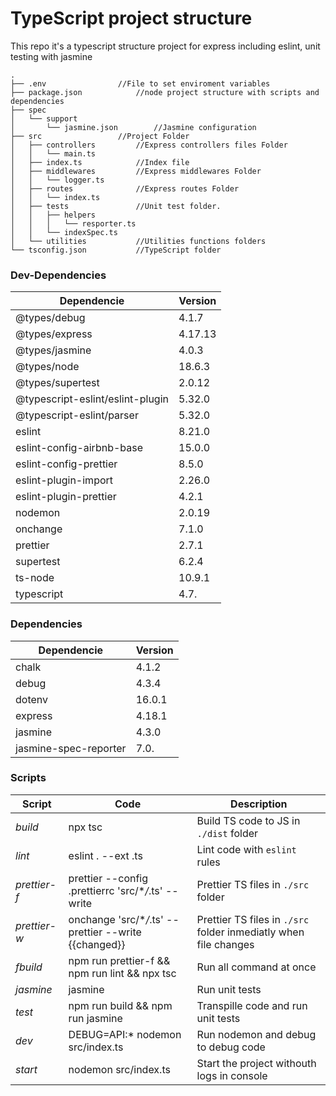 # TypeScript project structure

This repo it's a typescript structure project for express including eslint, unit testing with
jasmine

```
.
├── .env 				//File to set enviroment variables
├── package.json			//node project structure with scripts and dependencies
├── spec
│   └── support
│       └── jasmine.json		//Jasmine configuration
├── src					//Project Folder
│   ├── controllers			//Express controllers files Folder
│   │   └── main.ts
│   ├── index.ts			//Index file
│   ├── middlewares			//Express middlewares Folder
│   │   └── logger.ts
│   ├── routes				//Express routes Folder
│   │   └── index.ts
│   ├── tests				//Unit test folder.
│   │   ├── helpers
│   │   │   └── resporter.ts
│   │   └── indexSpec.ts
│   └── utilities			//Utilities functions folders
└── tsconfig.json			//TypeScript folder

```

### Dev-Dependencies

| Dependencie                      | Version |
| -------------------------------- | ------- |
| @types/debug                     | 4.1.7   |
| @types/express                   | 4.17.13 |
| @types/jasmine                   | 4.0.3   |
| @types/node                      | 18.6.3  |
| @types/supertest                 | 2.0.12  |
| @typescript-eslint/eslint-plugin | 5.32.0  |
| @typescript-eslint/parser        | 5.32.0  |
| eslint                           | 8.21.0  |
| eslint-config-airbnb-base        | 15.0.0  |
| eslint-config-prettier           | 8.5.0   |
| eslint-plugin-import             | 2.26.0  |
| eslint-plugin-prettier           | 4.2.1   |
| nodemon                          | 2.0.19  |
| onchange                         | 7.1.0   |
| prettier                         | 2.7.1   |
| supertest                        | 6.2.4   |
| ts-node                          | 10.9.1  |
| typescript                       | 4.7.    |

### Dependencies

| Dependencie           | Version |
| --------------------- | ------- |
| chalk                 | 4.1.2   |
| debug                 | 4.3.4   |
| dotenv                | 16.0.1  |
| express               | 4.18.1  |
| jasmine               | 4.3.0   |
| jasmine-spec-reporter | 7.0.    |

### Scripts

| Script       | Code                                                    | Description                                                       |
| ------------ | ------------------------------------------------------- | ----------------------------------------------------------------- |
| _build_      | npx tsc                                                 | Build TS code to JS in `./dist` folder                            |
| _lint_       | eslint . --ext .ts                                      | Lint code with `eslint` rules                                     |
| _prettier-f_ | prettier --config .prettierrc 'src/\*_/_.ts' --write    | Prettier TS files in `./src` folder                               |
| _prettier-w_ | onchange 'src/\*_/_.ts' -- prettier --write {{changed}} | Prettier TS files in `./src` folder inmediatly when file changes  |
| _fbuild_     | npm run prettier-f && npm run lint && npx tsc           | Run all command at once                                           |
| _jasmine_    | jasmine                                                 | Run unit tests                                                    |
| _test_       | npm run build && npm run jasmine                        | Transpille code and run unit tests                                |
| _dev_        | DEBUG=API:\* nodemon src/index.ts                       | Run nodemon and debug to debug code                               |
| _start_      | nodemon src/index.ts                                    | Start the project withouth logs in console                        |
